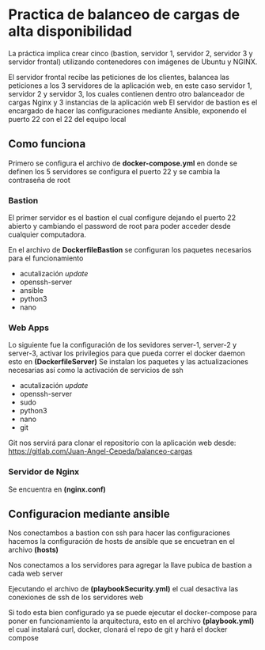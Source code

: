 # Practica de balanceo de cargas de alta disponibilidad 

La práctica implica crear cinco (bastion, servidor 1, servidor 2, servidor 3 y servidor frontal) utilizando contenedores con imágenes de Ubuntu y NGINX.

El servidor frontal recibe las peticiones de los clientes, balancea las peticiones a los 3 servidores de la aplicación web, en este caso servidor 1, servidor 2 y servidor 3, los cuales contienen dentro otro balanceador de cargas Nginx y 3 instancias de la aplicación web
El servidor de bastion es el encargado de hacer las configuraciones mediante Ansible, exponendo el puerto 22 con el 22 del equipo local

## Como funciona

Primero se configura el archivo de **docker-compose.yml** en donde se definen los 5 servidores
se configura el puerto 22 y se cambia la contraseña de root

### Bastion

El primer servidor es el bastion el cual configure dejando el puerto 22 abierto y cambiando el password de root para poder acceder desde cualquier computadora.

En el archivo de **DockerfileBastion** se configuran los paquetes necesarios para el funcionamiento
 - acutalización *update*
 - openssh-server
 - ansible
 - python3
 - nano

### Web Apps

Lo siguiente fue la configuración de los sevidores server-1, server-2 y server-3, activar los privilegios para que pueda correr el docker daemon esto en **(DockerfileServer)**
Se instalan los paquetes y las actualizaciones necesarias así como la activación de servicios de ssh
 - acutalización *update*
 - openssh-server
 - sudo
 - python3
 - nano
 - git

Git nos servirá para clonar el repositorio con la aplicación web desde:
https://gitlab.com/Juan-Angel-Cepeda/balanceo-cargas

### Servidor de Nginx

Se encuentra en **(nginx.conf)**

## Configuracion mediante ansible

Nos conectambos a bastion con ssh para hacer las configuraciones
hacemos la configuración de hosts de ansible que se encuetran en el archivo **(hosts)**

Nos conectamos a los servidores para agregar la llave pubica de bastion a cada web server

Ejecutando el archivo de **(playbookSecurity.yml)** el cual desactiva las conexiones de ssh de los servidores web

Si todo esta bien configurado ya se puede ejecutar el docker-compose para poner en funcionamiento la arquitectura, esto en el archivo **(playbook.yml)** el cual instalará curl, docker, clonará el repo de git y hará el docker compose